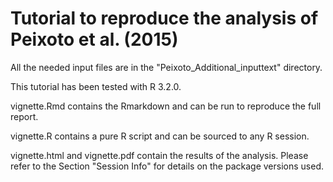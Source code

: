 # Tutorial to reproduce the analysis of Peixoto et al. (2015)

All the needed input files are in the "Peixoto_Additional_inputtext" directory.

This tutorial has been tested with R 3.2.0.

vignette.Rmd contains the Rmarkdown and can be run to reproduce the full report.

vignette.R contains a pure R script and can be sourced to any R session.

vignette.html and vignette.pdf contain the results of the analysis. Please refer to the Section "Session Info" for details on the package versions used.


